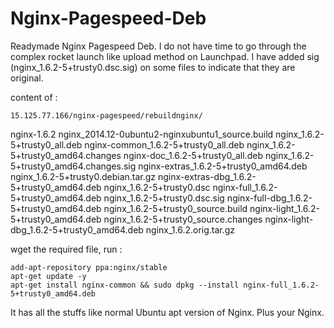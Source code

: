 Nginx-Pagespeed-Deb
===================

Readymade Nginx Pagespeed Deb. I do not have time to go through the complex rocket launch like upload method on Launchpad. I have added sig (nginx_1.6.2-5+trusty0.dsc.sig) on some files to indicate that they are original.

content of :

`15.125.77.166/nginx-pagespeed/rebuildnginx/`


nginx-1.6.2                              nginx_2014.12-0ubuntu2-nginxubuntu1_source.build
nginx_1.6.2-5+trusty0_all.deb            nginx-common_1.6.2-5+trusty0_all.deb
nginx_1.6.2-5+trusty0_amd64.changes      nginx-doc_1.6.2-5+trusty0_all.deb
nginx_1.6.2-5+trusty0_amd64.changes.sig  nginx-extras_1.6.2-5+trusty0_amd64.deb
nginx_1.6.2-5+trusty0.debian.tar.gz      nginx-extras-dbg_1.6.2-5+trusty0_amd64.deb
nginx_1.6.2-5+trusty0.dsc                nginx-full_1.6.2-5+trusty0_amd64.deb
nginx_1.6.2-5+trusty0.dsc.sig            nginx-full-dbg_1.6.2-5+trusty0_amd64.deb
nginx_1.6.2-5+trusty0_source.build       nginx-light_1.6.2-5+trusty0_amd64.deb
nginx_1.6.2-5+trusty0_source.changes     nginx-light-dbg_1.6.2-5+trusty0_amd64.deb
nginx_1.6.2.orig.tar.gz

wget the required file, run :
    
```` 
add-apt-repository ppa:nginx/stable
apt-get update -y
apt-get install nginx-common && sudo dpkg --install nginx-full_1.6.2-5+trusty0_amd64.deb 

````

It has all the stuffs like normal Ubuntu apt version of Nginx. Plus your Nginx.    
  
